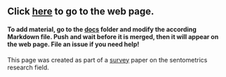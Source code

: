 
## Click [here](https://sborms.github.io/econometrics-meets-sentiment/) to go to the web page.

#### To add material, go to the [docs](https://github.com/sborms/econometrics-meets-sentiment/tree/master/docs) folder and modify the according Markdown file. Push and wait before it is merged, then it will appear on the web page. File an issue if you need help!

This page was created as part of a [survey](https://doi.org/10.2139/ssrn.2652876) paper on the sentometrics research field.

